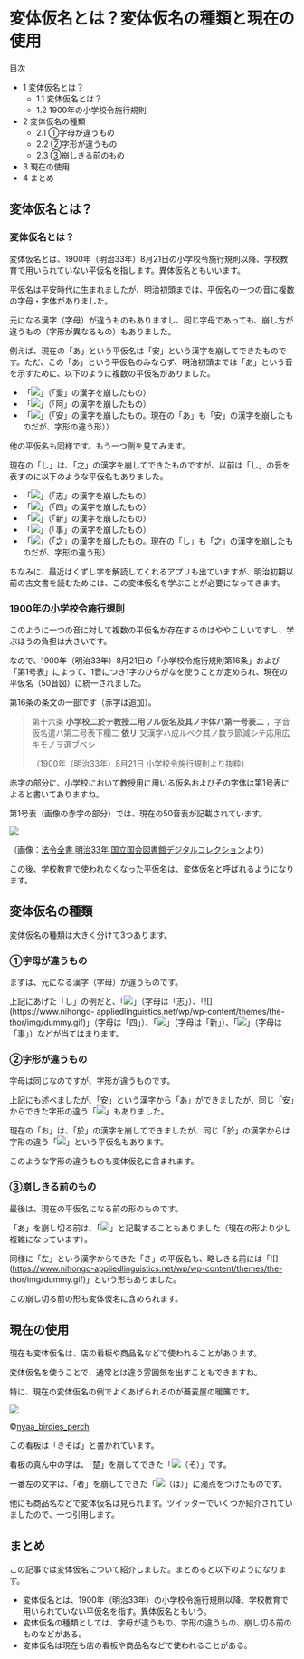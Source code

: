 # 変体仮名とは？変体仮名の種類と現在の使用

目次

  * 1 変体仮名とは？
    * 1.1 変体仮名とは？
    * 1.2 1900年の小学校令施行規則
  * 2 変体仮名の種類
    * 2.1 ①字母が違うもの
    * 2.2 ②字形が違うもの
    * 2.3 ③崩しきる前のもの
  * 3 現在の使用
  * 4 まとめ

## 変体仮名とは？

### 変体仮名とは？

変体仮名とは、1900年（明治33年）8月21日の小学校令施行規則以降、学校教育で用いられていない平仮名を指します。異体仮名ともいいます。

平仮名は平安時代に生まれましたが、明治初頭までは、平仮名の一つの音に複数の字母・字体がありました。

元になる漢字（字母）が違うものもありますし、同じ字母であっても、崩し方が違うもの（字形が異なるもの）もありました。

例えば、現在の「あ」という平仮名は「安」という漢字を崩してできたものです。ただ、この「あ」という平仮名のみならず、明治初頭までは「あ」という音を示すために、以下のように複数の平仮名がありました。

  * 「![](https://www.nihongo-appliedlinguistics.net/wp/wp-content/themes/the-thor/img/dummy.gif)」（「愛」の漢字を崩したもの）
  * 「![](https://www.nihongo-appliedlinguistics.net/wp/wp-content/themes/the-thor/img/dummy.gif)」（「阿」の漢字を崩したもの）
  * 「![](https://www.nihongo-appliedlinguistics.net/wp/wp-content/themes/the-thor/img/dummy.gif)」（「安」の漢字を崩したもの。現在の「あ」も「安」の漢字を崩したものだが、字形の違う形））

他の平仮名も同様です。もう一つ例を見てみます。

現在の「し」は、「之」の漢字を崩してできたものですが、以前は「し」の音を表すのに以下のような平仮名もありました。

  * 「![](https://www.nihongo-appliedlinguistics.net/wp/wp-content/themes/the-thor/img/dummy.gif)」（「志」の漢字を崩したもの）
  * 「![](https://www.nihongo-appliedlinguistics.net/wp/wp-content/themes/the-thor/img/dummy.gif)」（「四」の漢字を崩したもの）
  * 「![](https://www.nihongo-appliedlinguistics.net/wp/wp-content/themes/the-thor/img/dummy.gif)」（「新」の漢字を崩したもの）
  * 「![](https://www.nihongo-appliedlinguistics.net/wp/wp-content/themes/the-thor/img/dummy.gif)」（「事」の漢字を崩したもの）
  * 「![](https://www.nihongo-appliedlinguistics.net/wp/wp-content/themes/the-thor/img/dummy.gif)」（「之」の漢字を崩したもの。現在の「し」も「之」の漢字を崩したものだが、字形の違う形）

ちなみに、最近はくずし字を解読してくれるアプリも出ていますが、明治初期以前の古文書を読むためには、この変体仮名を学ぶことが必要になってきます。

### 1900年の小学校令施行規則

このように一つの音に対して複数の平仮名が存在するのはややこしいですし、学ぶほうの負担は大きいです。

なので、1900年（明治33年）8月21日の「小学校令施行規則第16条」および「第1号表」によって、1音につき1字のひらがなを使うことが定められ、現在の平仮名（50音図）に統一されました。

第16条の条文の一部です（赤字は追加）。

> 第十六条 **小学校二於テ教授二用フル仮名及其ノ字体ハ第一号表二** ，字音仮名遣ハ第二号表下欄二 **依リ**
> 又漢字ハ成ルベク其ノ数ヲ節減シテ応用広キモノヲ選ブベシ
>
> （1900年（明治33年）8月21日 小学校令施行規則より抜粋）

赤字の部分に、小学校において教授用に用いる仮名およびその字体は第1号表によると書いてありますね。

第1号表（画像の赤字の部分）では、現在の50音表が記載されています。

![](https://www.nihongo-appliedlinguistics.net/wp/wp-content/themes/the-thor/img/dummy.gif)

（画像：[法令全書 明治33年 国立国会図書館デジタルコレクション](https://dl.ndl.go.jp/pid/788017/1/202)より）

この後、学校教育で使われなくなった平仮名は、変体仮名と呼ばれるようになります。

## 変体仮名の種類

変体仮名の種類は大きく分けて3つあります。

### ①字母が違うもの

まずは、元になる漢字（字母）が違うものです。

上記にあげた「し」の例だと、「![](https://www.nihongo-appliedlinguistics.net/wp/wp-content/themes/the-thor/img/dummy.gif)」（字母は「志」）、「![](https://www.nihongo-
appliedlinguistics.net/wp/wp-content/themes/the-thor/img/dummy.gif)」（字母は「四」）、「![](https://www.nihongo-appliedlinguistics.net/wp/wp-content/themes/the-thor/img/dummy.gif)」（字母は「新」）、「![](https://www.nihongo-appliedlinguistics.net/wp/wp-content/themes/the-thor/img/dummy.gif)」（字母は「事」）などが当てはまります。

### ②字形が違うもの

字母は同じなのですが、字形が違うものです。

上記にも述べましたが、「安」という漢字から「あ」ができましたが、同じ「安」からできた字形の違う「![](https://www.nihongo-appliedlinguistics.net/wp/wp-content/themes/the-thor/img/dummy.gif)」もありました。

現在の「お」は、「於」の漢字を崩してできましたが、同じ「於」の漢字からは字形の違う「![](https://www.nihongo-appliedlinguistics.net/wp/wp-content/themes/the-thor/img/dummy.gif)」という平仮名もあります。

このような字形の違うものも変体仮名に含まれます。

### ③崩しきる前のもの

最後は、現在の平仮名になる前の形のものです。

「あ」を崩し切る前は、「![](https://www.nihongo-appliedlinguistics.net/wp/wp-content/themes/the-thor/img/dummy.gif)」と記載することもありました（現在の形より少し複雑になっています）。

同様に「左」という漢字からできた「さ」の平仮名も、略しきる前には「![](https://www.nihongo-appliedlinguistics.net/wp/wp-content/themes/the-
thor/img/dummy.gif)」という形もありました。

この崩し切る前の形も変体仮名に含められます。

## 現在の使用

現在も変体仮名は、店の看板や商品名などで使われることがあります。

変体仮名を使うことで、通常とは違う雰囲気を出すこともできますね。

特に、現在の変体仮名の例でよくあげられるのが蕎麦屋の暖簾です。

![](https://www.nihongo-appliedlinguistics.net/wp/wp-content/themes/the-thor/img/dummy.gif)

©[nyaa_birdies_perch](https://www.flickr.com/photos/birdies-perch/)

この看板は「きそば」と書かれています。

看板の真ん中の字は、「楚」を崩してできた「![](https://www.nihongo-appliedlinguistics.net/wp/wp-content/themes/the-thor/img/dummy.gif)（そ）」です。

一番左の文字は、「者」を崩してできた「![](https://www.nihongo-appliedlinguistics.net/wp/wp-content/themes/the-thor/img/dummy.gif)（は）」に濁点をつけたものです。

他にも商品名などで変体仮名は見られます。ツイッターでいくつか紹介されていましたので、一つ引用します。

## まとめ

この記事では変体仮名について紹介しました。まとめると以下のようになります。

* 変体仮名とは、1900年（明治33年）の小学校令施行規則以降、学校教育で用いられていない平仮名を指す。異体仮名ともいう。
* 変体仮名の種類としては、字母が違うもの、字形の違うもの、崩し切る前のものなどがある。
* 変体仮名は現在も店の看板や商品名などで使われることがある。
